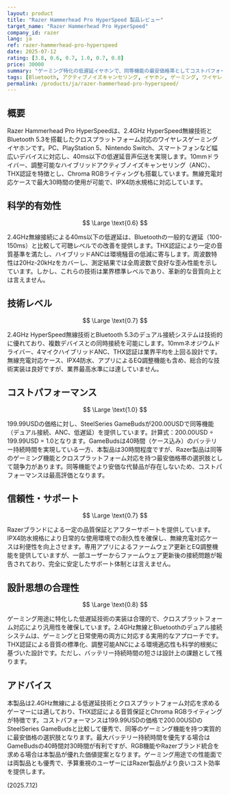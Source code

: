 ```yaml
---
layout: product
title: "Razer Hammerhead Pro HyperSpeed 製品レビュー"
target_name: "Razer Hammerhead Pro HyperSpeed"
company_id: razer
lang: ja
ref: razer-hammerhead-pro-hyperspeed
date: 2025-07-12
rating: [3.8, 0.6, 0.7, 1.0, 0.7, 0.8]
price: 30000
summary: "ゲーミング特化の低遅延イヤホンで、同等機能の最安価格帯としてコストパフォーマンスは優秀。THX認証と低遅延技術を搭載した良質なゲーミングイヤホン。"
tags: [Bluetooth, アクティブノイズキャンセリング, イヤホン, ゲーミング, ワイヤレス]
permalink: /products/ja/razer-hammerhead-pro-hyperspeed/
---
```

## 概要

Razer Hammerhead Pro HyperSpeedは、2.4GHz HyperSpeed無線技術とBluetooth 5.3を搭載したクロスプラットフォーム対応のワイヤレスゲーミングイヤホンです。PC、PlayStation 5、Nintendo Switch、スマートフォンなど幅広いデバイスに対応し、40ms以下の低遅延音声伝送を実現します。10mmドライバー、調整可能なハイブリッドアクティブノイズキャンセリング（ANC）、THX認証を特徴とし、Chroma RGBライティングも搭載しています。無線充電対応ケースで最大30時間の使用が可能で、IPX4防水規格に対応しています。

## 科学的有効性

$$ \Large \text{0.6} $$

2.4GHz無線接続による40ms以下の低遅延は、Bluetoothの一般的な遅延（100-150ms）と比較して可聴レベルでの改善を提供します。THX認証により一定の音質基準を満たし、ハイブリッドANCは環境騒音の低減に寄与します。周波数特性は20Hz-20kHzをカバーし、測定結果では全周波数で良好な歪み性能を示しています。しかし、これらの技術は業界標準レベルであり、革新的な音質向上とは言えません。

## 技術レベル

$$ \Large \text{0.7} $$

2.4GHz HyperSpeed無線技術とBluetooth 5.3のデュアル接続システムは技術的に優れており、複数デバイスとの同時接続を可能にします。10mmネオジウムドライバー、4マイクハイブリッドANC、THX認証は業界平均を上回る設計です。無線充電対応ケース、IPX4防水、アプリによるEQ調整機能も含め、総合的な技術実装は良好ですが、業界最高水準には達していません。

## コストパフォーマンス

$$ \Large \text{1.0} $$

199.99USDの価格に対し、SteelSeries GameBudsが200.00USDで同等機能（デュアル接続、ANC、低遅延）を提供しています。計算式：200.00USD ÷ 199.99USD = 1.0となります。GameBudsは40時間（ケース込み）のバッテリー持続時間を実現している一方、本製品は30時間程度ですが、Razer製品は同等のゲーミング機能とクロスプラットフォーム対応を持つ最安価格帯の選択肢として競争力があります。同等機能でより安価な代替品が存在しないため、コストパフォーマンスは最高評価となります。

## 信頼性・サポート

$$ \Large \text{0.7} $$

Razerブランドによる一定の品質保証とアフターサポートを提供しています。IPX4防水規格により日常的な使用環境での耐久性を確保し、無線充電対応ケースは利便性を向上させます。専用アプリによるファームウェア更新とEQ調整機能を提供していますが、一部ユーザーからファームウェア更新後の接続問題が報告されており、完全に安定したサポート体制とは言えません。

## 設計思想の合理性

$$ \Large \text{0.8} $$

ゲーミング用途に特化した低遅延技術の実装は合理的で、クロスプラットフォーム対応により汎用性を確保しています。2.4GHz無線とBluetoothのデュアル接続システムは、ゲーミングと日常使用の両方に対応する実用的なアプローチです。THX認証による音質の標準化、調整可能ANCによる環境適応性も科学的根拠に基づいた設計です。ただし、バッテリー持続時間の短さは設計上の課題として残ります。

## アドバイス

本製品は2.4GHz無線による低遅延技術とクロスプラットフォーム対応を求めるゲーマーには適しており、THX認証による音質保証とChroma RGBライティングが特徴です。コストパフォーマンスは199.99USDの価格で200.00USDのSteelSeries GameBudsと比較して優秀で、同等のゲーミング機能を持つ実質的に最安価格の選択肢となります。最大バッテリー持続時間を優先する場合はGameBudsの40時間対30時間が有利ですが、RGB機能やRazerブランド統合を求める場合は本製品が優れた価値提案となります。ゲーミング用途での性能面では両製品とも優秀で、予算重視のユーザーにはRazer製品がより良いコスト効率を提供します。

(2025.7.12)